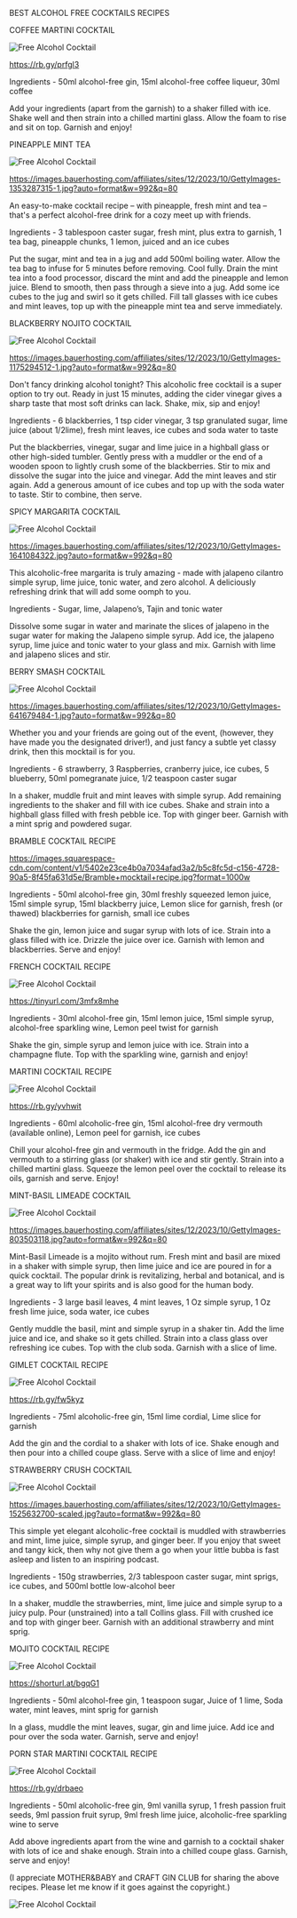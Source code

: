 BEST ALCOHOL FREE COCKTAILS RECIPES

COFFEE MARTINI COCKTAIL

![Free Alcohol Cocktail](https://github.com/ywangnccu/ywang/blob/main/images/FreeAlcoholCocktails/FreeAlcoholCoffeeMartiniMocktail.jpg)

https://rb.gy/prfgl3

Ingredients - 50ml alcohol-free gin, 15ml alcohol-free coffee liqueur, 30ml coffee

Add your ingredients (apart from the garnish) to a shaker filled with ice. 
Shake well and then strain into a chilled martini glass. Allow the foam to rise and sit on top. Garnish and enjoy!


PINEAPPLE MINT TEA

![Free Alcohol Cocktail](https://github.com/ywangnccu/ywang/blob/main/images/FreeAlcoholCocktails/FreeAlcoholCocktail.JPG)

https://images.bauerhosting.com/affiliates/sites/12/2023/10/GettyImages-1353287315-1.jpg?auto=format&w=992&q=80

An easy-to-make cocktail recipe – with pineapple, fresh mint and tea – that's a perfect alcohol-free drink for a cozy meet up with friends.

Ingredients - 3 tablespoon caster sugar, fresh mint, plus extra to garnish, 1 tea bag, pineapple chunks, 1 lemon, juiced and an ice cubes

Put the sugar, mint and tea in a jug and add 500ml boiling water. 
Allow the tea bag to infuse for 5 minutes before removing. Cool fully. 
Drain the mint tea into a food processor, discard the mint and add the pineapple and lemon juice. 
Blend to smooth, then pass through a sieve into a jug. Add some ice cubes to the jug and swirl so it gets chilled. 
Fill tall glasses with ice cubes and mint leaves, top up with the pineapple mint tea and serve immediately.

 
BLACKBERRY NOJITO COCKTAIL

![Free Alcohol Cocktail](https://github.com/ywangnccu/ywang/blob/main/images/FreeAlcoholCocktails/FreeAlcoholCocktail1.JPG)

https://images.bauerhosting.com/affiliates/sites/12/2023/10/GettyImages-1175294512-1.jpg?auto=format&w=992&q=80

Don't fancy drinking alcohol tonight? This alcoholic free cocktail is a super option to try out. 
Ready in just 15 minutes, adding the cider vinegar gives a sharp taste that most soft drinks can lack.
Shake, mix, sip and enjoy!

Ingredients - 6 blackberries, 1 tsp cider vinegar, 3 tsp granulated sugar​, lime juice (about 1/2lime), 
fresh mint leaves, ice cubes and soda water to taste

Put the blackberries, vinegar, sugar and lime juice in a highball glass or other high-sided tumbler. 
Gently press with a muddler or the end of a wooden spoon to lightly crush some of the blackberries. 
Stir to mix and dissolve the sugar into the juice and vinegar. Add the mint leaves and stir again. 
Add a generous amount of ice cubes and top up with the soda water to taste. Stir to combine, then serve.


SPICY MARGARITA COCKTAIL

![Free Alcohol Cocktail](https://github.com/ywangnccu/ywang/blob/main/images/FreeAlcoholCocktails/FreeAlcoholCocktail3.JPG)

https://images.bauerhosting.com/affiliates/sites/12/2023/10/GettyImages-1641084322.jpg?auto=format&w=992&q=80

This alcoholic-free margarita is truly amazing - made with jalapeno cilantro simple syrup, lime juice, tonic water, and zero alcohol. 
A deliciously refreshing drink that will add some oomph to you.

Ingredients - Sugar, lime, Jalapeno’s, Tajin and tonic water

Dissolve some sugar in water and marinate the slices of jalapeno in the sugar water for making the Jalapeno simple syrup. 
Add ice, the jalapeno syrup, lime juice and tonic water to your glass and mix. Garnish with lime and jalapeno slices and stir.


BERRY SMASH COCKTAIL

![Free Alcohol Cocktail](https://github.com/ywangnccu/ywang/blob/main/images/FreeAlcoholCocktails/FreeAlcoholCocktail5.JPG)

https://images.bauerhosting.com/affiliates/sites/12/2023/10/GettyImages-641679484-1.jpg?auto=format&w=992&q=80

Whether you and your friends are going out of the event,
(however, they have made you the designated driver!), and just fancy a subtle yet classy drink, then this mocktail is for you.

Ingredients - 6 strawberry, 3 Raspberries, cranberry juice, ice cubes, 5 blueberry, 50ml pomegranate juice, 1/2 teaspoon caster sugar

In a shaker, muddle fruit and mint leaves with simple syrup. Add remaining ingredients to the shaker and fill with ice cubes. 
Shake and strain into a highball glass filled with fresh pebble ice. Top with ginger beer. Garnish with a mint sprig and powdered sugar.


BRAMBLE COCKTAIL RECIPE

https://images.squarespace-cdn.com/content/v1/5402e23ce4b0a7034afad3a2/b5c8fc5d-c156-4728-90a5-8f45fa631d5e/Bramble+mocktail+recipe.jpg?format=1000w

Ingredients - 50ml alcohol-free gin, 30ml freshly squeezed lemon juice, 15ml simple syrup, 15ml blackberry juice, 
Lemon slice for garnish, fresh (or thawed) blackberries for garnish, small ice cubes

Shake the gin, lemon juice and sugar syrup with lots of ice. Strain into a glass filled with ice. 
Drizzle the juice over ice. Garnish with lemon and blackberries. Serve and enjoy!


FRENCH COCKTAIL RECIPE

![Free Alcohol Cocktail](https://github.com/ywangnccu/ywang/blob/main/images/FreeAlcoholCocktails/FreeAlcoholCocktail6.JPG)

https://tinyurl.com/3mfx8mhe

Ingredients - 30ml alcohol-free gin, 15ml lemon juice, 15ml simple syrup, alcohol-free sparkling wine, Lemon peel twist for garnish

Shake the gin, simple syrup and lemon juice with ice. Strain into a champagne flute. Top with the sparkling wine, garnish and enjoy!


MARTINI COCKTAIL RECIPE

![Free Alcohol Cocktail](https://github.com/ywangnccu/ywang/blob/main/images/FreeAlcoholCocktails/FreeAlcoholCocktail9.JPG)

https://rb.gy/yvhwit

Ingredients - 60ml alcoholic-free gin, 15ml alcohol-free dry vermouth (available online), Lemon peel for garnish, ice cubes

Chill your alcohol-free gin and vermouth in the fridge. 
Add the gin and vermouth to a stirring glass (or shaker) with ice and stir gently. 
Strain into a chilled martini glass. Squeeze the lemon peel over the cocktail to release its oils, garnish and serve. Enjoy!

 
MINT-BASIL LIMEADE COCKTAIL

![Free Alcohol Cocktail](https://github.com/ywangnccu/ywang/blob/main/images/FreeAlcoholCocktails/FreeAlcoholCocktail13.JPG)

https://images.bauerhosting.com/affiliates/sites/12/2023/10/GettyImages-803503118.jpg?auto=format&w=992&q=80

Mint-Basil Limeade is a mojito without rum. Fresh mint and basil are mixed in a shaker with simple syrup, 
then lime juice and ice are poured in for a quick cocktail. 
The popular drink is revitalizing, herbal and botanical, and is a great way to lift your spirits and is also good for the human body.

Ingredients - 3 large basil leaves, 4 mint leaves, 1 Oz simple syrup, 1 Oz fresh lime juice, soda water, ice cubes

Gently muddle the basil, mint and simple syrup in a shaker tin. Add the lime juice and ice, and shake so it gets chilled. 
Strain into a class glass over refreshing ice cubes. Top with the club soda. Garnish with a slice of lime.

 
GIMLET COCKTAIL RECIPE

![Free Alcohol Cocktail](https://github.com/ywangnccu/ywang/blob/main/images/FreeAlcoholCocktails/FreeAlcoholCocktail15.JPG)

https://rb.gy/fw5kyz

Ingredients - 75ml alcoholic-free gin, 15ml lime cordial, Lime slice for garnish

Add the gin and the cordial to a shaker with lots of ice. 
Shake enough and then pour into a chilled coupe glass. Serve with a slice of lime and enjoy!


STRAWBERRY CRUSH COCKTAIL

![Free Alcohol Cocktail](https://github.com/ywangnccu/ywang/blob/main/images/FreeAlcoholCocktails/FreeAlcoholCocktail16.JPG)

https://images.bauerhosting.com/affiliates/sites/12/2023/10/GettyImages-1525632700-scaled.jpg?auto=format&w=992&q=80

This simple yet elegant alcoholic-free cocktail is muddled with strawberries and mint, lime juice, simple syrup, and ginger beer. 
If you enjoy that sweet and tangy kick, then why not give them a go when your little bubba is fast asleep and listen to an inspiring podcast.

Ingredients - 150g strawberries, 2/3 tablespoon caster sugar, mint sprigs, ice cubes, and 500ml bottle low-alcohol beer

In a shaker, muddle the strawberries, mint, lime juice and simple syrup to a juicy pulp. Pour (unstrained) into a tall Collins glass. Fill with crushed ice and top with ginger beer. Garnish with an additional strawberry and mint sprig.

 
MOJITO COCKTAIL RECIPE

![Free Alcohol Cocktail](https://github.com/ywangnccu/ywang/blob/main/images/FreeAlcoholCocktails/FreeAlcoholCocktail19.JPG)

https://shorturl.at/bgqG1

Ingredients - 50ml alcohol-free gin, 1 teaspoon sugar, Juice of 1 lime, Soda water, mint leaves, mint sprig for garnish

In a glass, muddle the mint leaves, sugar, gin and lime juice. Add ice and pour over the soda water. Garnish, serve and enjoy!


PORN STAR MARTINI COCKTAIL RECIPE

![Free Alcohol Cocktail](https://github.com/ywangnccu/ywang/blob/main/images/FreeAlcoholCocktails/FreeAlcoholCocktail20.JPG)

https://rb.gy/drbaeo

Ingredients - 50ml alcoholic-free gin, 9ml vanilla syrup, 1 fresh passion fruit seeds, 9ml passion fruit syrup, 
9ml fresh lime juice, alcoholic-free sparkling wine to serve

Add above ingredients apart from the wine and garnish to a cocktail shaker with lots of ice and shake enough. 
Strain into a chilled coupe glass. Garnish, serve and enjoy!


(I appreciate MOTHER&BABY and CRAFT GIN CLUB for sharing the above recipes. Please let me know if it goes against the copyright.)

![Free Alcohol Cocktail](https://github.com/ywangnccu/ywang/blob/main/images/FreeAlcoholCocktails/FreeAlcoholCocktail30.JPG)
